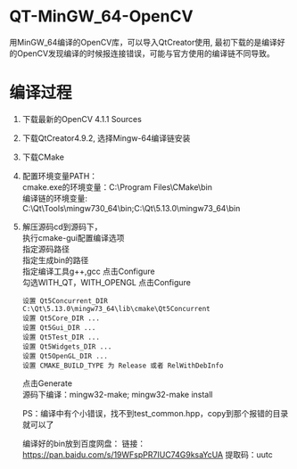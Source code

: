 # QT-MinGW_64-OpenCV
用MinGW_64编译的OpenCV库，可以导入QtCreator使用, 最初下载的是编译好的OpenCV发现编译的时候报连接错误，可能与官方使用的编译链不同导致。

# 编译过程
1. 下载最新的OpenCV 4.1.1 Sources
2. 下载QtCreator4.9.2, 选择Mingw-64编译链安装
3. 下载CMake
4. 配置环境变量PATH：  
   cmake.exe的环境变量：C:\Program Files\CMake\bin  
   编译链的环境变量: C:\Qt\Tools\mingw730_64\bin;C:\Qt\5.13.0\mingw73_64\bin  
   
5. 解压源码cd到源码下，  
   执行cmake-gui配置编译选项  
   指定源码路径  
   指定生成bin的路径  
   指定编译工具g++,gcc
   点击Configure  
       勾选WITH_QT，WITH_OPENGL
   点击Configure  
   
       设置 Qt5Concurrent_DIR C:\Qt\5.13.0\mingw73_64\lib\cmake\Qt5Concurrent
       设置 Qt5Core_DIR ...
       设置 Qt5Gui_DIR ...
       设置 Qt5Test_DIR ...
       设置 Qt5Widgets_DIR ...
       设置 Qt5OpenGL_DIR ...
       设置 CMAKE_BUILD_TYPE 为 Release 或者 RelWithDebInfo
       
   点击Generate  
   源码下编译：mingw32-make; mingw32-make install  
   
   PS：编译中有个小错误，找不到test_common.hpp，copy到那个报错的目录就可以了
   
   编译好的bin放到百度网盘： 
   链接：https://pan.baidu.com/s/19WFspPR7IUC74G9ksaYcUA 
   提取码：uutc
